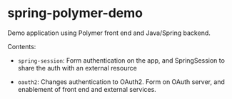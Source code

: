 # spring-polymer-demo
Demo application using Polymer front end and Java/Spring backend.

Contents: 

* `spring-session`: Form authentication on the app, and SpringSession to share the auth with an external resource

* `oauth2`: Changes authentication to OAuth2.  Form on OAuth server, and enablement of front end and external services.

